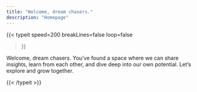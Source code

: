 ```yaml
---
title: "Welcome, dream chasers."
description: "Homepage"
---
```


{{< typeit 
  speed=200
  breakLines=false
  loop=false
>}}

Welcome, dream chasers. You’ve found a space where we can share insights, learn from each other, and dive deep into our own potential. Let’s explore and grow together.

{{< /typeit >}}